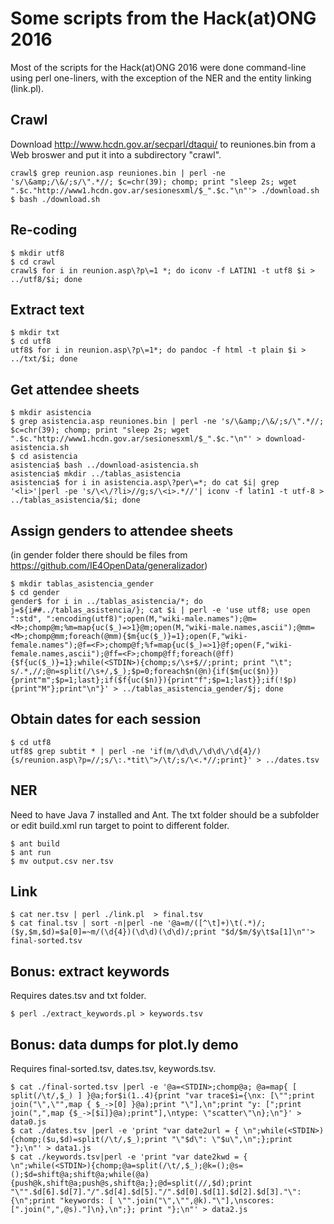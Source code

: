 # Some scripts from the Hack(at)ONG 2016

Most of the scripts for the Hack(at)ONG 2016 were done command-line
using perl one-liners, with the exception of the NER and the entity
linking (link.pl).

## Crawl

Download http://www.hcdn.gov.ar/secparl/dtaqui/ to reuniones.bin from
a Web broswer and put it into a subdirectory "crawl".

```
crawl$ grep reunion.asp reuniones.bin | perl -ne 's/\&amp;/\&/;s/\".*//; $c=chr(39); chomp; print "sleep 2s; wget ".$c."http://www1.hcdn.gov.ar/sesionesxml/$_".$c."\n"'> ./download.sh
$ bash ./download.sh
```

## Re-coding

```
$ mkdir utf8
$ cd crawl
crawl$ for i in reunion.asp\?p\=1 *; do iconv -f LATIN1 -t utf8 $i > ../utf8/$i; done
```

## Extract text

```
$ mkdir txt
$ cd utf8
utf8$ for i in reunion.asp\?p\=1*; do pandoc -f html -t plain $i > ../txt/$i; done
```

## Get attendee sheets

```
$ mkdir asistencia
$ grep asistencia.asp reuniones.bin | perl -ne 's/\&amp;/\&/;s/\".*//; $c=chr(39); chomp; print "sleep 2s; wget ".$c."http://www1.hcdn.gov.ar/sesionesxml/$_".$c."\n"' > download-asistencia.sh
$ cd asistencia
asistencia$ bash ../download-asistencia.sh
asistencia$ mkdir ../tablas_asistencia
asistencia$ for i in asistencia.asp\?per\=*; do cat $i| grep '<li>'|perl -pe 's/\<\/?li>//g;s/\<i>.*//'| iconv -f latin1 -t utf-8 > ../tablas_asistencia/$i; done
```

## Assign genders to attendee sheets

(in gender folder there should be files from https://github.com/IE4OpenData/generalizador)

```
$ mkdir tablas_asistencia_gender
$ cd gender
gender$ for i in ../tablas_asistencia/*; do j=${i##../tablas_asistencia/}; cat $i | perl -e 'use utf8; use open ":std", ":encoding(utf8)";open(M,"wiki-male.names");@m=<M>;chomp@m;%m=map{uc($_)=>1}@m;open(M,"wiki-male.names,ascii");@mm=<M>;chomp@mm;foreach(@mm){$m{uc($_)}=1};open(F,"wiki-female.names");@f=<F>;chomp@f;%f=map{uc($_)=>1}@f;open(F,"wiki-female.names,ascii");@ff=<F>;chomp@ff;foreach(@ff){$f{uc($_)}=1};while(<STDIN>){chomp;s/\s+$//;print; print "\t"; s/.*,//;@n=split(/\s+/,$_);$p=0;foreach$n(@n){if($m{uc($n)}){print"m";$p=1;last};if($f{uc($n)}){print"f";$p=1;last}};if(!$p){print"M"};print"\n"}' > ../tablas_asistencia_gender/$j; done
```

## Obtain dates for each session

```
$ cd utf8
utf8$ grep subtit * | perl -ne 'if(m/\d\d\/\d\d\/\d{4}/){s/reunion.asp\?p=//;s/\:.*tit\">/\t/;s/\<.*//;print}' > ../dates.tsv
```

## NER

Need to have Java 7 installed and Ant. The txt folder should be a
subfolder or edit build.xml run target to point to different folder.

```
$ ant build
$ ant run
$ mv output.csv ner.tsv
```

## Link

```
$ cat ner.tsv | perl ./link.pl  > final.tsv
$ cat final.tsv | sort -n|perl -ne '@a=m/([^\t]+)\t(.*)/;($y,$m,$d)=$a[0]=~m/(\d{4})(\d\d)(\d\d)/;print "$d/$m/$y\t$a[1]\n"'> final-sorted.tsv
```

## Bonus: extract keywords

Requires dates.tsv and txt folder.

```
$ perl ./extract_keywords.pl > keywords.tsv
```
## Bonus: data dumps for plot.ly demo

Requires final-sorted.tsv, dates.tsv, keywords.tsv. 

```
$ cat ./final-sorted.tsv |perl -e '@a=<STDIN>;chomp@a; @a=map{ [ split(/\t/,$_) ] }@a;for$i(1..4){print "var trace$i={\nx: [\"";print join("\",\"",map { $_->[0] }@a);print "\"],\n";print "y: [";print join(",",map {$_->[$i]}@a);print"],\ntype: \"scatter\"\n};\n"}' > data0.js
$ cat ./dates.tsv |perl -e 'print "var date2url = { \n";while(<STDIN>){chomp;($u,$d)=split(/\t/,$_);print "\"$d\": \"$u\",\n";};print "};\n"' > data1.js
$ cat ./keywords.tsv|perl -e 'print "var date2kwd = { \n";while(<STDIN>){chomp;@a=split(/\t/,$_);@k=();@s=();$d=shift@a;shift@a;while(@a){push@k,shift@a;push@s,shift@a;};@d=split(//,$d);print "\"".$d[6].$d[7]."/".$d[4].$d[5]."/".$d[0].$d[1].$d[2].$d[3]."\": {\n";print "keywords: [ \"".join("\",\"",@k)."\"],\nscores: [".join(",",@s)."]\n},\n";}; print "};\n"' > data2.js
```


